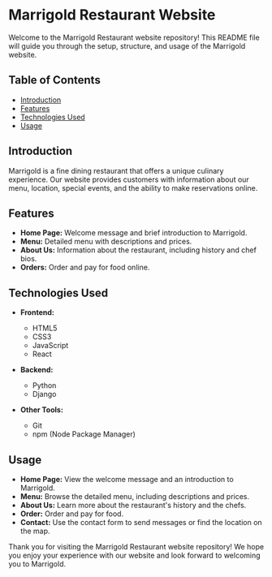 # Marrigold Restaurant Website

Welcome to the Marrigold Restaurant website repository! This README file will guide you through the setup, structure, and usage of the Marrigold website.

## Table of Contents

- [Introduction](#introduction)
- [Features](#features)
- [Technologies Used](#technologies-used)
- [Usage](#usage)

## Introduction

Marrigold is a fine dining restaurant that offers a unique culinary experience. Our website provides customers with information about our menu, location, special events, and the ability to make reservations online.

## Features

- **Home Page:** Welcome message and brief introduction to Marrigold.
- **Menu:** Detailed menu with descriptions and prices.
- **About Us:** Information about the restaurant, including history and chef bios.
- **Orders:** Order and pay for food online.

## Technologies Used

- **Frontend:**
  - HTML5
  - CSS3
  - JavaScript
  - React

- **Backend:**
  - Python
  - Django

- **Other Tools:**
  - Git
  - npm (Node Package Manager)

## Usage

- **Home Page:** View the welcome message and an introduction to Marrigold.
- **Menu:** Browse the detailed menu, including descriptions and prices.
- **About Us:** Learn more about the restaurant's history and the chefs.
- **Order:** Order and pay for food.
- **Contact:** Use the contact form to send messages or find the location on the map.

Thank you for visiting the Marrigold Restaurant website repository! We hope you enjoy your experience with our website and look forward to welcoming you to Marrigold.
